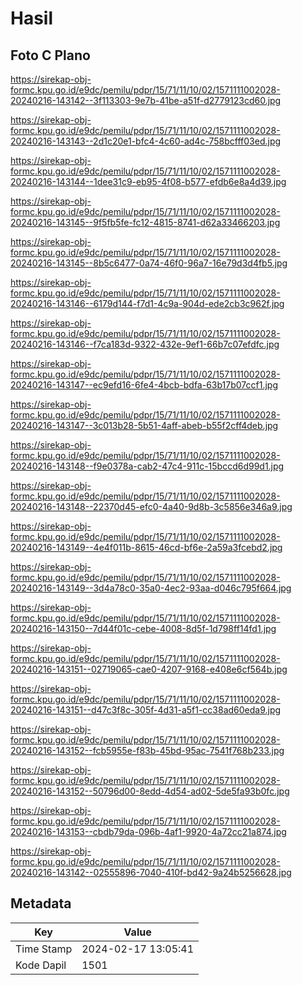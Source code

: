 # Hasil

## Foto C Plano

https://sirekap-obj-formc.kpu.go.id/e9dc/pemilu/pdpr/15/71/11/10/02/1571111002028-20240216-143142--3f113303-9e7b-41be-a51f-d2779123cd60.jpg

https://sirekap-obj-formc.kpu.go.id/e9dc/pemilu/pdpr/15/71/11/10/02/1571111002028-20240216-143143--2d1c20e1-bfc4-4c60-ad4c-758bcfff03ed.jpg

https://sirekap-obj-formc.kpu.go.id/e9dc/pemilu/pdpr/15/71/11/10/02/1571111002028-20240216-143144--1dee31c9-eb95-4f08-b577-efdb6e8a4d39.jpg

https://sirekap-obj-formc.kpu.go.id/e9dc/pemilu/pdpr/15/71/11/10/02/1571111002028-20240216-143145--9f5fb5fe-fc12-4815-8741-d62a33466203.jpg

https://sirekap-obj-formc.kpu.go.id/e9dc/pemilu/pdpr/15/71/11/10/02/1571111002028-20240216-143145--8b5c6477-0a74-46f0-96a7-16e79d3d4fb5.jpg

https://sirekap-obj-formc.kpu.go.id/e9dc/pemilu/pdpr/15/71/11/10/02/1571111002028-20240216-143146--6179d144-f7d1-4c9a-904d-ede2cb3c962f.jpg

https://sirekap-obj-formc.kpu.go.id/e9dc/pemilu/pdpr/15/71/11/10/02/1571111002028-20240216-143146--f7ca183d-9322-432e-9ef1-66b7c07efdfc.jpg

https://sirekap-obj-formc.kpu.go.id/e9dc/pemilu/pdpr/15/71/11/10/02/1571111002028-20240216-143147--ec9efd16-6fe4-4bcb-bdfa-63b17b07ccf1.jpg

https://sirekap-obj-formc.kpu.go.id/e9dc/pemilu/pdpr/15/71/11/10/02/1571111002028-20240216-143147--3c013b28-5b51-4aff-abeb-b55f2cff4deb.jpg

https://sirekap-obj-formc.kpu.go.id/e9dc/pemilu/pdpr/15/71/11/10/02/1571111002028-20240216-143148--f9e0378a-cab2-47c4-911c-15bccd6d99d1.jpg

https://sirekap-obj-formc.kpu.go.id/e9dc/pemilu/pdpr/15/71/11/10/02/1571111002028-20240216-143148--22370d45-efc0-4a40-9d8b-3c5856e346a9.jpg

https://sirekap-obj-formc.kpu.go.id/e9dc/pemilu/pdpr/15/71/11/10/02/1571111002028-20240216-143149--4e4f011b-8615-46cd-bf6e-2a59a3fcebd2.jpg

https://sirekap-obj-formc.kpu.go.id/e9dc/pemilu/pdpr/15/71/11/10/02/1571111002028-20240216-143149--3d4a78c0-35a0-4ec2-93aa-d046c795f664.jpg

https://sirekap-obj-formc.kpu.go.id/e9dc/pemilu/pdpr/15/71/11/10/02/1571111002028-20240216-143150--7d44f01c-cebe-4008-8d5f-1d798ff14fd1.jpg

https://sirekap-obj-formc.kpu.go.id/e9dc/pemilu/pdpr/15/71/11/10/02/1571111002028-20240216-143151--02719065-cae0-4207-9168-e408e6cf564b.jpg

https://sirekap-obj-formc.kpu.go.id/e9dc/pemilu/pdpr/15/71/11/10/02/1571111002028-20240216-143151--d47c3f8c-305f-4d31-a5f1-cc38ad60eda9.jpg

https://sirekap-obj-formc.kpu.go.id/e9dc/pemilu/pdpr/15/71/11/10/02/1571111002028-20240216-143152--fcb5955e-f83b-45bd-95ac-7541f768b233.jpg

https://sirekap-obj-formc.kpu.go.id/e9dc/pemilu/pdpr/15/71/11/10/02/1571111002028-20240216-143152--50796d00-8edd-4d54-ad02-5de5fa93b0fc.jpg

https://sirekap-obj-formc.kpu.go.id/e9dc/pemilu/pdpr/15/71/11/10/02/1571111002028-20240216-143153--cbdb79da-096b-4af1-9920-4a72cc21a874.jpg

https://sirekap-obj-formc.kpu.go.id/e9dc/pemilu/pdpr/15/71/11/10/02/1571111002028-20240216-143142--02555896-7040-410f-bd42-9a24b5256628.jpg


## Metadata

| Key        | Value               |
| ---------- | ------------------- |
| Time Stamp | 2024-02-17 13:05:41 |
| Kode Dapil | 1501                |



